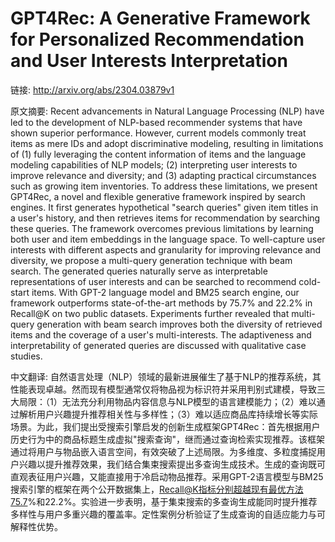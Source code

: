 # GPT4Rec: A Generative Framework for Personalized Recommendation and User Interests Interpretation

链接: http://arxiv.org/abs/2304.03879v1

原文摘要:
Recent advancements in Natural Language Processing (NLP) have led to the
development of NLP-based recommender systems that have shown superior
performance. However, current models commonly treat items as mere IDs and adopt
discriminative modeling, resulting in limitations of (1) fully leveraging the
content information of items and the language modeling capabilities of NLP
models; (2) interpreting user interests to improve relevance and diversity; and
(3) adapting practical circumstances such as growing item inventories. To
address these limitations, we present GPT4Rec, a novel and flexible generative
framework inspired by search engines. It first generates hypothetical "search
queries" given item titles in a user's history, and then retrieves items for
recommendation by searching these queries. The framework overcomes previous
limitations by learning both user and item embeddings in the language space. To
well-capture user interests with different aspects and granularity for
improving relevance and diversity, we propose a multi-query generation
technique with beam search. The generated queries naturally serve as
interpretable representations of user interests and can be searched to
recommend cold-start items. With GPT-2 language model and BM25 search engine,
our framework outperforms state-of-the-art methods by $75.7\%$ and $22.2\%$ in
Recall@K on two public datasets. Experiments further revealed that multi-query
generation with beam search improves both the diversity of retrieved items and
the coverage of a user's multi-interests. The adaptiveness and interpretability
of generated queries are discussed with qualitative case studies.

中文翻译:
自然语言处理（NLP）领域的最新进展催生了基于NLP的推荐系统，其性能表现卓越。然而现有模型通常仅将物品视为标识符并采用判别式建模，导致三大局限：（1）无法充分利用物品内容信息与NLP模型的语言建模能力；（2）难以通过解析用户兴趣提升推荐相关性与多样性；（3）难以适应商品库持续增长等实际场景。为此，我们提出受搜索引擎启发的创新生成框架GPT4Rec：首先根据用户历史行为中的商品标题生成虚拟"搜索查询"，继而通过查询检索实现推荐。该框架通过将用户与物品嵌入语言空间，有效突破了上述局限。为多维度、多粒度捕捉用户兴趣以提升推荐效果，我们结合集束搜索提出多查询生成技术。生成的查询既可直观表征用户兴趣，又能直接用于冷启动物品推荐。采用GPT-2语言模型与BM25搜索引擎的框架在两个公开数据集上，Recall@K指标分别超越现有最优方法75.7%和22.2%。实验进一步表明，基于集束搜索的多查询生成能同时提升推荐多样性与用户多重兴趣的覆盖率。定性案例分析验证了生成查询的自适应能力与可解释性优势。
